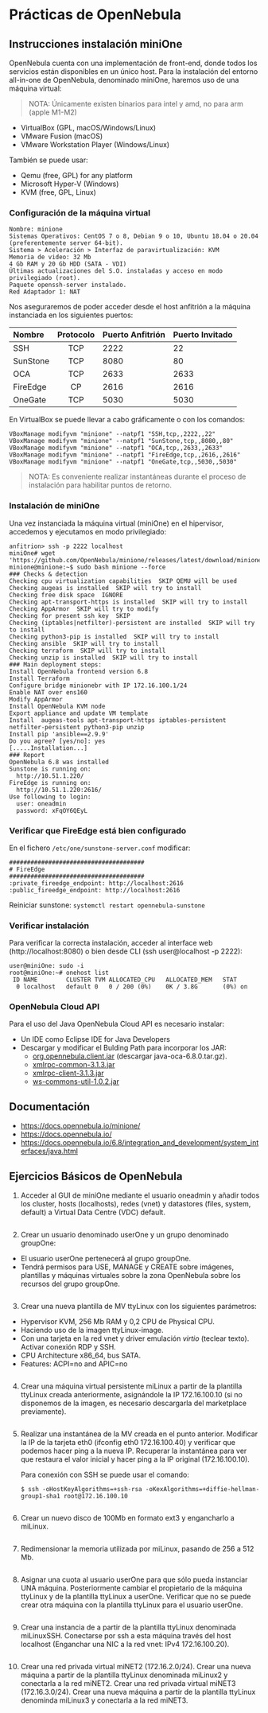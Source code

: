 # Prácticas de OpenNebula

## Instrucciones instalación miniOne

OpenNebula cuenta con una implementación de front-end, donde todos los servicios están disponibles en un único host. Para la instalación del entorno all-in-one de OpenNebula, denominado miniOne, haremos uso de una máquina virtual:

> NOTA: Únicamente existen binarios para intel y amd, no para arm (apple M1-M2)

- VirtualBox (GPL, macOS/Windows/Linux)
- VMware Fusion (macOS)
- VMware Workstation Player (Windows/Linux)

También se puede usar:

- Qemu (free, GPL) for any platform
- Microsoft Hyper-V (Windows)
- KVM (free, GPL, Linux)

### Configuración de la máquina virtual

```
Nombre: minione
Sistemas Operativos: CentOS 7 o 8, Debian 9 o 10, Ubuntu 18.04 o 20.04 (preferentemente server 64-bit).
Sistema > Aceleración > Interfaz de paravirtualización: KVM
Memoria de video: 32 Mb
4 Gb RAM y 20 Gb HDD (SATA - VDI)
Últimas actualizaciones del S.O. instaladas y acceso en modo privilegiado (root).
Paquete openssh-server instalado. 
Red Adaptador 1: NAT
```

Nos aseguraremos de poder acceder desde el host anfitrión a la máquina instanciada en los siguientes puertos:

| Nombre   | Protocolo | Puerto Anfitrión | Puerto Invitado |
| :------- | :-------: | :--------------- | :-------------- |
| SSH      | TCP       | 2222             | 22              |
| SunStone | TCP       | 8080             | 80              |
| OCA      | TCP       | 2633             | 2633            |
| FireEdge | CP        | 2616             | 2616            |
| OneGate  | TCP       | 5030             | 5030            |

En VirtualBox se puede llevar a cabo gráficamente o con los comandos:

```
VBoxManage modifyvm "minione" --natpf1 "SSH,tcp,,2222,,22"
VBoxManage modifyvm "minione" --natpf1 "SunStone,tcp,,8080,,80"
VBoxManage modifyvm "minione" --natpf1 "OCA,tcp,,2633,,2633"
VBoxManage modifyvm "minione" --natpf1 "FireEdge,tcp,,2616,,2616"
VBoxManage modifyvm "minione" --natpf1 "OneGate,tcp,,5030,,5030"
```

> NOTA: Es conveniente realizar instantáneas durante el proceso de instalación para habilitar puntos de retorno.

### Instalación de miniOne

Una vez instanciada la máquina virtual (miniOne) en el hipervisor, accedemos y ejecutamos en modo privilegiado:

```
anfitrion> ssh -p 2222 localhost
miniOne# wget 'https://github.com/OpenNebula/minione/releases/latest/download/minione'
minione@minione:~$ sudo bash minione --force
### Checks & detection
Checking cpu virtualization capabilities  SKIP QEMU will be used
Checking augeas is installed  SKIP will try to install
Checking free disk space  IGNORE
Checking apt-transport-https is installed  SKIP will try to install
Checking AppArmor  SKIP will try to modify
Checking for present ssh key  SKIP
Checking (iptables|netfilter)-persistent are installed  SKIP will try to install
Checking python3-pip is installed  SKIP will try to install
Checking ansible  SKIP will try to install
Checking terraform  SKIP will try to install
Checking unzip is installed  SKIP will try to install
### Main deployment steps:
Install OpenNebula frontend version 6.8
Install Terraform
Configure bridge minionebr with IP 172.16.100.1/24
Enable NAT over ens160
Modify AppArmor
Install OpenNebula KVM node
Export appliance and update VM template
Install  augeas-tools apt-transport-https iptables-persistent netfilter-persistent python3-pip unzip
Install pip 'ansible==2.9.9'
Do you agree? [yes/no]: yes 
[.....Installation...]
### Report
OpenNebula 6.8 was installed
Sunstone is running on:
  http://10.51.1.220/
FireEdge is running on:
  http://10.51.1.220:2616/
Use following to login:
  user: oneadmin
  password: xFqOY6QEyL
```

### Verificar que FireEdge está bien configurado

En el fichero `/etc/one/sunstone-server.conf` modificar:

```
######################################
# FireEdge
######################################
:private_fireedge_endpoint: http://localhost:2616
:public_fireedge_endpoint: http://localhost:2616
```

Reiniciar sunstone: `systemctl restart opennebula-sunstone`

### Verificar instalación

Para verificar la correcta instalación, acceder al interface web (http://localhost:8080) o bien desde CLI (ssh user@localhost -p 2222):

```
user@miniOne: sudo -i
root@miniOne:~# onehost list
 ID NAME        CLUSTER TVM ALLOCATED_CPU   ALLOCATED_MEM   STAT
  0 localhost   default 0   0 / 200 (0%)    0K / 3.8G       (0%) on
```

### OpenNebula Cloud API

Para el uso del Java OpenNebula Cloud API es necesario instalar:
- Un IDE como Eclipse IDE for Java Developers
- Descargar y modificar el Bulding Path para incorporar los JAR:
    - [org.opennebula.client.jar](Plantillas%20y%20librerías/lib/org.opennebula.client.jar) (descargar java-oca-6.8.0.tar.gz).
    - [xmlrpc-common-3.1.3.jar](Plantillas%20y%20librerías/lib/xmlrpc-common-3.1.3.jar)
    - [xmlrpc-client-3.1.3.jar](Plantillas%20y%20librerías/lib/xmlrpc-client-3.1.3.jar)
    - [ws-commons-util-1.0.2.jar](Plantillas%20y%20librerías/lib/ws-commons-util-1.0.2.jar)

## Documentación

- https://docs.opennebula.io/minione/
- https://docs.opennebula.io/
- https://docs.opennebula.io/6.8/integration_and_development/system_interfaces/java.html

## Ejercicios Básicos de OpenNebula

1. Acceder al GUI de miniOne mediante el usuario oneadmin y añadir todos los cluster, hosts (localhosts), redes (vnet) y datastores (files, system, default) a Virtual Data Centre (VDC) default.

```
```

2. Crear un usuario denominado userOne y un grupo denominado groupOne:
  - El usuario userOne pertenecerá al grupo groupOne.
  - Tendrá permisos para USE, MANAGE y CREATE sobre imágenes, plantillas y máquinas virtuales sobre la zona OpenNebula sobre los recursos del grupo groupOne.

```
```

3. Crear una nueva plantilla de MV ttyLinux con los siguientes parámetros:
  - Hypervisor KVM, 256 Mb RAM y 0,2 CPU de Physical CPU.
  - Haciendo uso de la imagen ttyLinux-image.
  - Con una tarjeta en la red vnet y driver emulación *virtio* (teclear texto). Activar conexión RDP y SSH.
  - CPU Architecture x86_64, bus SATA.
  - Features: ACPI=no and APIC=no

```
```

4. Crear una máquina virtual persistente miLinux a partir de la plantilla ttyLinux creada anteriormente, asignándole la IP 172.16.100.10 (si no disponemos de la imagen, es necesario descargarla del marketplace previamente).

```
```

5. Realizar una instantánea de la MV creada en el punto anterior. Modificar la IP de la tarjeta eth0 (ifconfig eth0 172.16.100.40) y verificar que podemos hacer ping a la nueva IP. Recuperar la instantánea para ver que restaura el valor inicial y hacer ping a la IP original (172.16.100.10).

    Para conexión con SSH se puede usar el comando:

    `$ ssh -oHostKeyAlgorithms=+ssh-rsa -oKexAlgorithms=+diffie-hellman-group1-sha1 root@172.16.100.10`

```
```

6. Crear un nuevo disco de 100Mb en formato ext3 y engancharlo a miLinux.

```
```

7. Redimensionar la memoria utilizada por miLinux, pasando de 256 a 512 Mb.

```
```

8. Asignar una cuota al usuario userOne para que sólo pueda instanciar UNA máquina. Posteriormente cambiar el propietario de la máquina ttyLinux y de la plantilla ttyLinux a userOne. Verificar que no se puede crear otra máquina con la plantilla ttyLinux para el usuario userOne.

```
```

9. Crear una instancia de a partir de la plantilla ttyLinux denominada miLinuxSSH. Conectarse por ssh a esta máquina través del host localhost (Enganchar una NIC a la red vnet: IPv4 172.16.100.20).

```
```

10. Crear una red privada virtual miNET2 (172.16.2.0/24). Crear una nueva máquina a partir de la plantilla ttyLinux denominada miLinux2 y conectarla a la red miNET2. Crear una red privada virtual miNET3 (172.16.3.0/24). Crear una nueva máquina a partir de la plantilla ttyLinux denominda miLinux3 y conectarla a la red miNET3.

```
```
